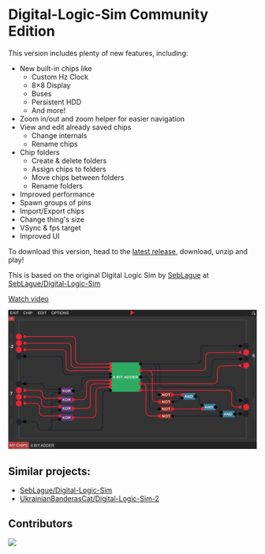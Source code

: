 # Digital-Logic-Sim Community Edition

This version includes plenty of new features, including:

- New built-in chips like
	- Custom Hz Clock
	- 8×8 Display
	- Buses
	- Persistent HDD
	- And more!
- Zoom in/out and zoom helper for easier navigation
- View and edit already saved chips
	- Change internals
	- Rename chips
- Chip folders
	- Create & delete folders
	- Assign chips to folders
	- Move chips between folders
	- Rename folders
- Improved performance
- Spawn groups of pins
- Import/Export chips
- Change thing's size
- VSync & fps target
- Improved UI

To download this version, head to the [latest release][1], download, unzip and play!

This is based on the original Digital Logic Sim by [SebLague][2] at [SebLague/Digital-Logic-Sim][3]

[Watch video][4]

![Simulation Screenshot][image-1]

## Similar projects:
- [SebLague/Digital-Logic-Sim][3]
- [UkrainianBanderasCat/Digital-Logic-Sim-2][5]

## Contributors

<a href="https://github.com/DigitalLogicSimCommunity/Digital-Logic-Sim-CE/graphs/contributors">
  <img src="https://contrib.rocks/image?repo=DigitalLogicSimCommunity/Digital-Logic-Sim-CE" />
</a>

[1]:	https://github.com/DigitalLogicSimCommunity/Digital-Logic-Sim-CE/releases/latest
[2]:	https://github.com/SebLague
[3]:	https://github.com/SebLague/Digital-Logic-Sim
[4]:	https://www.youtube.com/watch?v=QZwneRb-zqA
[5]:	https://github.com/UkrainianBanderasCat/Digital-Logic-Sim2

[image-1]:	https://raw.githubusercontent.com/DigitalLogicSimCommunity/.github/main/imgs/ALU.png
